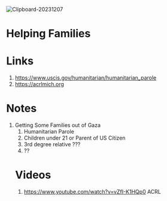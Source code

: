 
![Clipboard-20231207](https://github.com/Mongoose2k3/Families/assets/151067484/9e8291cb-9a7c-467e-b63b-9a8c7ae41ead)

# Helping Families

# Links
1. https://www.uscis.gov/humanitarian/humanitarian_parole 
2. https://acrlmich.org


# Notes
<ol>
	<li>Getting Some Families out of Gaza<ol>
	<li>Humanitarian Parole</li>
	<li>Children under 21 or Parent of US Citizen</li>
	<li>3rd degree relative ???</li>
	<li>??</li>
</ol>

# Videos
1. https://www.youtube.com/watch?v=vZfI-K1HQp0  ACRL
